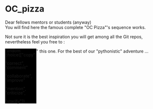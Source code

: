 # OC_pizza

Dear fellows mentors or students (anyway)<br>
You will find here the famous complete "OC Pizza"'s sequence works.

Not sure it is the best inspiration you will get among all the Git repos, nevertheless feel you free to :
<span><div style="float: left; white-space: pre; line-height: 1; background: #000000; "><span class="font-family: 'Courier New';font-size: 9pt;color: #FFFFFF;">random</span><span class="font-weight: bold; color: #FFCC00;">
	</span><span class="font-family: 'Courier New';font-size: 9pt;color: #FFFFFF;">choice</span><span class="font-weight: bold; color: #FFCC00;">([</span><span class="color: #66FF00">"copy"</span><span class="font-weight: bold; color: #FFCC00;">,
	</span><span class="font-family: 'Courier New';font-size: 9pt;color: #FFFFFF;"> </span><span class="color: #66FF00">"correct"</span><span class="font-weight: bold; color: #FFCC00;">,</span><span class="font-family: 'Courier New';font-size: 9pt;color: #FFFFFF;"> </span><span class="color: #66FF00">"comment"</span>
	<span class="font-weight: bold; color: #FFCC00;">,</span><span class="font-family: 'Courier New';font-size: 9pt;color: #FFFFFF;">
	</span><span class="color: #66FF00">"collaborate"</span><span class="font-weight: bold; color: #FFCC00;">,</span><span class="font-family: 'Courier New';font-size: 9pt;color: #FFFFFF;"> </span><span class="color: #66FF00">"improve"</span>
	<span class="font-weight: bold; color: #FFCC00;">,</span><span class="font-family: 'Courier New';font-size: 9pt;color: #FFFFFF;">
	</span><span class="color: #66FF00">"mention"</span><span class="font-weight: bold; color: #FFCC00;">,</span><span class="font-family: 'Courier New';font-size: 9pt;color: #FFFFFF;"> </span><span class="color: #66FF00">"criticize"</span><span class="font-weight: bold; color: #FFCC00;">,
	</span><span class="font-family: 'Courier New';font-size: 9pt;color: #FFFFFF;"> </span><span class="color: #66FF00">"starify"</span><span class="font-weight: bold; color: #FFCC00;">])</span></div>"</span>
    this one. 
For the best of our "pythonistic" adventure ...
